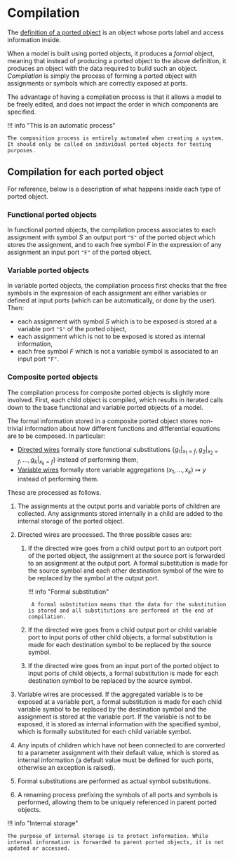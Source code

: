 # Compilation

The [definition of a ported object](../mathematics/ported_objects.md) is an object whose ports label and access information inside. 

When a model is built using ported objects, it produces a *formal* object, meaning that instead of producing a ported object to the above definition, it produces an object with the data required to build such an object. *Compilation* is simply the process of forming a ported object with assignments or symbols which are correctly exposed at ports.

The advantage of having a compilation process is that it allows a model to be freely edited, and does not impact the order in which components are specified.

!!! info "This is an automatic process"

    The composition process is entirely automated when creating a system. It should only be called on individual ported objects for testing purposes. 

## Compilation for each ported object

For reference, below is a description of what happens inside each type of ported object.

### Functional ported objects

In functional ported objects, the compilation process associates to each assignment with symbol $S$ an output port `"S"` of the ported object which stores the assignment, and to each free symbol $F$ in the expression of any assignment an input port `"F"` of the ported object.

### Variable ported objects

In variable ported objects, the compilation process first checks that the free symbols in the expression of each assignment are either variables or defined at input ports (which can be automatically, or done by the user). Then: 

- each assignment with symbol $S$ which is to be exposed is stored at a variable port `"S"` of the ported object, 
- each assignment which is not to be exposed is stored as internal information, 
- each free symbol $F$ which is not a variable symbol is associated to an input port `"F"`. 

### Composite ported objects

The compilation process for composite ported objects is slightly more involved. First, each child object is compiled, which results in iterated calls down to the base functional and variable ported objects of a model.

The formal information stored in a composite ported object stores non-trivial information about how different functions and differential equations are to be composed. In particular:

- [Directed wires](../mathematics/functional_substitution.md/#implementation-detail) formally store functional substitutions $\{g_1 \vert_{x_1 = f}, g_2 \vert_{x_2 = f}, \dots, g_k \vert_{x_k = f} \}$ instead of performing them,
- [Variable wires](../mathematics/variable_aggregation.md/#implementation-detail) formally store variable aggregations $(x_1, \dots, x_k) \mapsto y$ instead of performing them.

These are processed as follows.

1. The assignments at the output ports and variable ports of children are collected. Any assignments stored internally in a child are added to the internal storage of the ported object.
2. Directed wires are processed. The three possible cases are:

    1. If the directed wire goes from a child output port to an outport port of the ported object, the assignment at the source port is forwarded to an assignment at the output port. A formal substitution is made for the source symbol and each other destination symbol of the wire to be replaced by the symbol at the output port.

        !!! info "Formal substitution"

            A formal substitution means that the data for the substitution is stored and all substitutions are performed at the end of compilation.

    2. If the directed wire goes from a child output port or child variable port to input ports of other child objects, a formal substitution is made for each destination symbol to be replaced by the source symbol.
    3. If the directed wire goes from an input port of the ported object to input ports of child objects, a formal substitution is made for each destination symbol to be replaced by the source symbol.  

3. Variable wires are processed. If the aggregated variable is to be exposed at a variable port, a formal substitution is made for each child variable symbol to be replaced by the destination symbol and the assignment is stored at the variable port. If the variable is not to be exposed, it is stored as internal information with the specified symbol, which is formally substituted for each child variable symbol.
4. Any inputs of children which have not been connected to are converted to a parameter assignment with their default value, which is stored as internal information (a default value must be defined for such ports, otherwise an exception is raised).
5. Formal substitutions are performed as actual symbol substitutions.
6. A renaming process prefixing the symbols of all ports and symbols is performed, allowing them to be uniquely referenced in parent ported objects.

!!! info "Internal storage"

    The purpose of internal storage is to protect information. While internal information is forwarded to parent ported objects, it is not updated or accessed.

